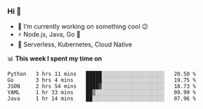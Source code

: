 ### Hi 👋

<!--
**nodejh/nodejh** is a ✨ _special_ ✨ repository because its `README.md` (this file) appears on your GitHub profile.

Here are some ideas to get you started:

- 🔭 I’m currently working on ...
- 🌱 I’m currently learning ...
- 👯 I’m looking to collaborate on ...
- 🤔 I’m looking for help with ...
- 💬 Ask me about ...
- 📫 How to reach me: ...
- 😄 Pronouns: ...
- ⚡ Fun fact: ...
-->

- 🔭 I’m currently working on something cool :wink:
- ⚡ Node.js, Java, Go :thought_balloon:
- 🤖 Serverless, Kubernetes, Cloud Native

📊 **This week I spent my time on**

<!--START_SECTION:waka-->
```text
Python   3 hrs 11 mins   █████░░░░░░░░░░░░░░░░░░░░   20.50 % 
Go       3 hrs 4 mins    █████░░░░░░░░░░░░░░░░░░░░   19.75 % 
JSON     2 hrs 54 mins   ████▓░░░░░░░░░░░░░░░░░░░░   18.73 % 
YAML     1 hr 33 mins    ██▒░░░░░░░░░░░░░░░░░░░░░░   09.99 % 
Java     1 hr 14 mins    ██░░░░░░░░░░░░░░░░░░░░░░░   07.96 % 
```
<!--END_SECTION:waka-->


<!--
:traffic_light: **Visitors**

![visitors](https://visitor-badge.glitch.me/badge?page_id=nodejh.nodejh)
-->
